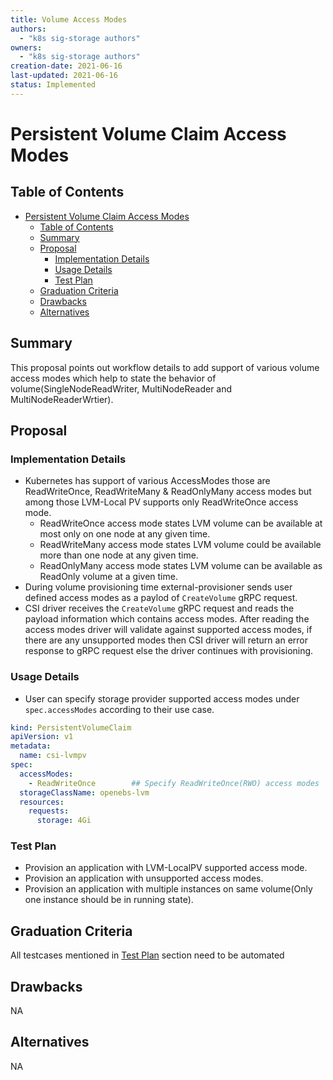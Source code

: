 ```yaml
---
title: Volume Access Modes
authors:
  - "k8s sig-storage authors"
owners:
  - "k8s sig-storage authors"
creation-date: 2021-06-16
last-updated: 2021-06-16
status: Implemented
---
```


# Persistent Volume Claim Access Modes

## Table of Contents
- [Persistent Volume Claim Access Modes](#persistent-volume-claim-access-modes)
  - [Table of Contents](#table-of-contents)
  - [Summary](#summary)
  - [Proposal](#proposal)
    - [Implementation Details](#implementation-details)
    - [Usage Details](#usage-details)
    - [Test Plan](#test-plan)
  - [Graduation Criteria](#graduation-criteria)
  - [Drawbacks](#drawbacks)
  - [Alternatives](#alternatives)

## Summary

This proposal points out workflow details to add support of various volume access
modes which help to state the behavior of volume(SingleNodeReadWriter, MultiNodeReader
and MultiNodeReaderWrtier).

## Proposal

### Implementation Details

- Kubernetes has support of various AccessModes those are ReadWriteOnce, ReadWriteMany
  & ReadOnlyMany access modes but among those LVM-Local PV supports only ReadWriteOnce
  access mode.
  - ReadWriteOnce access mode states LVM volume can be available at most only on
    one node at any given time.
  - ReadWriteMany access mode states LVM volume could be available more than one node at any given time.
  - ReadOnlyMany access mode states LVM volume can be available as ReadOnly volume at a given time.
- During volume provisioning time external-provisioner sends user defined access modes as a paylod
  of `CreateVolume` gRPC request.
- CSI driver receives the `CreateVolume` gRPC request and reads the payload information which contains
  access modes. After reading the access modes driver will validate against supported access modes, 
  if there are any unsupported modes then CSI driver will return an error response to gRPC request else
  the driver continues with provisioning.

### Usage Details

- User can specify storage provider supported access modes under `spec.accessModes` according to their use case.

```yaml
kind: PersistentVolumeClaim
apiVersion: v1
metadata:
  name: csi-lvmpv
spec:
  accessModes:
    - ReadWriteOnce        ## Specify ReadWriteOnce(RWO) access modes
  storageClassName: openebs-lvm
  resources:
    requests:
      storage: 4Gi
```

### Test Plan

- Provision an application with LVM-LocalPV supported access mode.
- Provision an application with unsupported access modes.
- Provision an application with multiple instances on same volume(Only one
  instance should be in running state).

## Graduation Criteria

All testcases mentioned in [Test Plan](#test-plan) section need to be automated

## Drawbacks
NA

## Alternatives
NA
